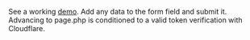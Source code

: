 See a working [demo](https://rodolphoarruda.pro.br/turnstile). Add any data to the form field and submit it. Advancing to page.php is conditioned to a valid token verification with Cloudflare.
